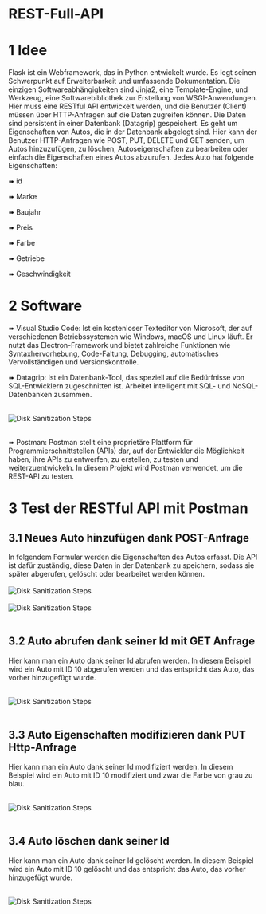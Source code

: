 # REST-Full-API
<h1>1 Idee</h1> 
Flask ist ein Webframework, das in Python entwickelt wurde. Es legt seinen Schwerpunkt auf Erweiterbarkeit und umfassende Dokumentation. Die einzigen Softwareabhängigkeiten sind Jinja2, eine Template-Engine, und Werkzeug, eine Softwarebibliothek zur Erstellung von WSGI-Anwendungen. Hier muss eine RESTful API entwickelt werden, und die Benutzer (Client) müssen über HTTP-Anfragen auf die Daten zugreifen können. Die Daten sind persistent in einer Datenbank (Datagrip) gespeichert. Es geht um Eigenschaften von Autos, die in der Datenbank abgelegt sind. Hier kann der Benutzer HTTP-Anfragen wie POST, PUT, DELETE und GET senden, um Autos hinzuzufügen, zu löschen, Autoseigenschaften zu bearbeiten oder einfach die Eigenschaften eines Autos abzurufen. Jedes Auto hat folgende Eigenschaften:

➠ id 

➠ Marke

➠ Baujahr

➠ Preis

➠ Farbe 

➠ Getriebe

➠ Geschwindigkeit


<h1>2 Software</h1> 

➠ Visual Studio Code:
Ist ein kostenloser Texteditor von Microsoft, der auf verschiedenen Betriebssystemen wie Windows, macOS und Linux läuft. Er nutzt das Electron-Framework und bietet zahlreiche Funktionen wie Syntaxhervorhebung, Code-Faltung, Debugging, automatisches Vervollständigen und Versionskontrolle.


➠ Datagrip:
Ist ein Datenbank-Tool, das speziell auf die Bedürfnisse von SQL-Entwicklern zugeschnitten ist. Arbeitet intelligent mit SQL- und NoSQL-Datenbanken zusammen.

<br />
<img src="https://i.imgur.com/YiOOPlL.png" style="max-width:100%; height:auto; display:block; margin:auto;" alt="Disk Sanitization Steps"/>
<br />

➠ Postman:
Postman stellt eine proprietäre Plattform für Programmierschnittstellen (APIs) dar, auf der Entwickler die Möglichkeit haben, ihre APIs zu entwerfen, zu erstellen, zu testen und weiterzuentwickeln. In diesem Projekt wird Postman verwendet, um die REST-API zu testen.

<h1>3 Test der RESTful API mit Postman</h1> 
<h2>3.1 Neues Auto hinzufügen dank POST-Anfrage </h2> 
In folgendem Formular werden die Eigenschaften des Autos erfasst. Die API ist dafür zuständig, diese Daten in der Datenbank zu speichern, sodass sie später abgerufen, gelöscht oder bearbeitet werden können. <br />

<br />
<img src="https://i.imgur.com/RFbiodq.png" style="max-width:100%; height:auto; display:block; margin:auto;" alt="Disk Sanitization Steps"/>
<br />
<img src="https://i.imgur.com/5Tzl4bl.png" style="max-width:100%; height:auto; display:block; margin:auto;" alt="Disk Sanitization Steps"/>
<br />


<h2>3.2 Auto abrufen dank seiner Id mit GET Anfrage  </h2> 

Hier kann man ein Auto dank seiner Id abrufen werden. In diesem Beispiel wird ein Auto mit ID 10 abgerufen werden und das entspricht das Auto, das vorher hinzugefügt wurde.

<br />
<img src="https://i.imgur.com/zfnHFld.png" style="max-width:100%; height:auto; display:block; margin:auto;" alt="Disk Sanitization Steps"/>
<br />


<h2>3.3 Auto Eigenschaften modifizieren dank PUT Http-Anfrage  </h2> 

Hier kann man ein Auto dank seiner Id modifiziert werden. In diesem Beispiel wird ein Auto mit ID 10 modifiziert und zwar die Farbe von grau zu blau.

<br />
<img src="https://i.imgur.com/I5YTvtg.png" style="max-width:100%; height:auto; display:block; margin:auto;" alt="Disk Sanitization Steps"/>
<br />

<h2>3.4 Auto löschen dank seiner Id</h2> 

Hier kann man ein Auto dank seiner Id gelöscht werden. In diesem Beispiel wird ein Auto mit ID 10 gelöscht  und das entspricht das Auto, das vorher hinzugefügt wurde.

<br />
<img src="https://i.imgur.com/XLVDA4Q.png" style="max-width:100%; height:auto; display:block; margin:auto;" alt="Disk Sanitization Steps"/>
<br />
